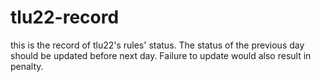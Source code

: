 # tlu22-record
this is the record of tlu22's rules' status. The status of the previous day should be updated before next day. Failure to update would also result in penalty. 
